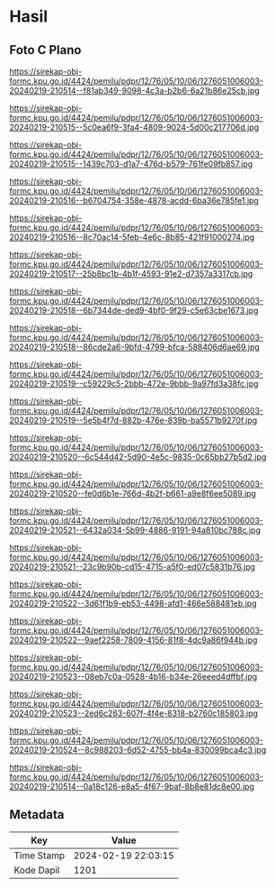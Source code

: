 # Hasil

## Foto C Plano

https://sirekap-obj-formc.kpu.go.id/4424/pemilu/pdpr/12/76/05/10/06/1276051006003-20240219-210514--f81ab349-9098-4c3a-b2b6-6a21b86e25cb.jpg

https://sirekap-obj-formc.kpu.go.id/4424/pemilu/pdpr/12/76/05/10/06/1276051006003-20240219-210515--5c0ea6f9-3fa4-4809-9024-5d00c217706d.jpg

https://sirekap-obj-formc.kpu.go.id/4424/pemilu/pdpr/12/76/05/10/06/1276051006003-20240219-210515--1439c703-d1a7-476d-b579-761fe09fb857.jpg

https://sirekap-obj-formc.kpu.go.id/4424/pemilu/pdpr/12/76/05/10/06/1276051006003-20240219-210516--b6704754-358e-4878-acdd-6ba36e785fe1.jpg

https://sirekap-obj-formc.kpu.go.id/4424/pemilu/pdpr/12/76/05/10/06/1276051006003-20240219-210516--8c70ac14-5feb-4e6c-8b85-421f91000274.jpg

https://sirekap-obj-formc.kpu.go.id/4424/pemilu/pdpr/12/76/05/10/06/1276051006003-20240219-210517--25b8bc1b-4b1f-4593-91e2-d7357a3317cb.jpg

https://sirekap-obj-formc.kpu.go.id/4424/pemilu/pdpr/12/76/05/10/06/1276051006003-20240219-210518--6b7344de-ded9-4bf0-9f29-c5e63cbe1673.jpg

https://sirekap-obj-formc.kpu.go.id/4424/pemilu/pdpr/12/76/05/10/06/1276051006003-20240219-210518--86cde2a6-9bfd-4799-bfca-588406d6ae69.jpg

https://sirekap-obj-formc.kpu.go.id/4424/pemilu/pdpr/12/76/05/10/06/1276051006003-20240219-210519--c59229c5-2bbb-472e-9bbb-9a97fd3a38fc.jpg

https://sirekap-obj-formc.kpu.go.id/4424/pemilu/pdpr/12/76/05/10/06/1276051006003-20240219-210519--5e5b4f7d-882b-476e-839b-ba5571b9270f.jpg

https://sirekap-obj-formc.kpu.go.id/4424/pemilu/pdpr/12/76/05/10/06/1276051006003-20240219-210520--6c544d42-5d90-4e5c-9835-0c65bb27b5d2.jpg

https://sirekap-obj-formc.kpu.go.id/4424/pemilu/pdpr/12/76/05/10/06/1276051006003-20240219-210520--fe0d6b1e-766d-4b2f-b661-a9e8f6ee5089.jpg

https://sirekap-obj-formc.kpu.go.id/4424/pemilu/pdpr/12/76/05/10/06/1276051006003-20240219-210521--6432a034-5b99-4886-9191-94a810bc788c.jpg

https://sirekap-obj-formc.kpu.go.id/4424/pemilu/pdpr/12/76/05/10/06/1276051006003-20240219-210521--23c9b90b-cd15-4715-a5f0-ed07c5831b76.jpg

https://sirekap-obj-formc.kpu.go.id/4424/pemilu/pdpr/12/76/05/10/06/1276051006003-20240219-210522--3d61f1b9-eb53-4498-afd1-466e588481eb.jpg

https://sirekap-obj-formc.kpu.go.id/4424/pemilu/pdpr/12/76/05/10/06/1276051006003-20240219-210522--9aef2258-7809-4156-81f8-4dc9a86f944b.jpg

https://sirekap-obj-formc.kpu.go.id/4424/pemilu/pdpr/12/76/05/10/06/1276051006003-20240219-210523--08eb7c0a-0528-4b16-b34e-26eeed4dffbf.jpg

https://sirekap-obj-formc.kpu.go.id/4424/pemilu/pdpr/12/76/05/10/06/1276051006003-20240219-210523--2ed6c263-607f-4f4e-8318-b2760c185803.jpg

https://sirekap-obj-formc.kpu.go.id/4424/pemilu/pdpr/12/76/05/10/06/1276051006003-20240219-210524--8c988203-6d52-4755-bb4a-830099bca4c3.jpg

https://sirekap-obj-formc.kpu.go.id/4424/pemilu/pdpr/12/76/05/10/06/1276051006003-20240219-210514--0a18c126-e8a5-4f67-9baf-8b8e81dc8e00.jpg


## Metadata

| Key        | Value               |
| ---------- | ------------------- |
| Time Stamp | 2024-02-19 22:03:15 |
| Kode Dapil | 1201                |



